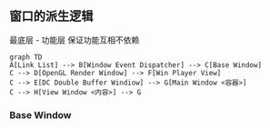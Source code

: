 ## 窗口的派生逻辑

最底层 - 功能层 保证功能互相不依赖

```mermaid
graph TD
A[Link List] --> B[Window Event Dispatcher] --> C[Base Window]
C --> D[OpenGL Render Window] --> F[Win Player View]
C --> E[DC Double Buffer Windiow] --> G[Main Window <容器>]
C --> H[View Window <内容>] --> G
```



### Base Window

